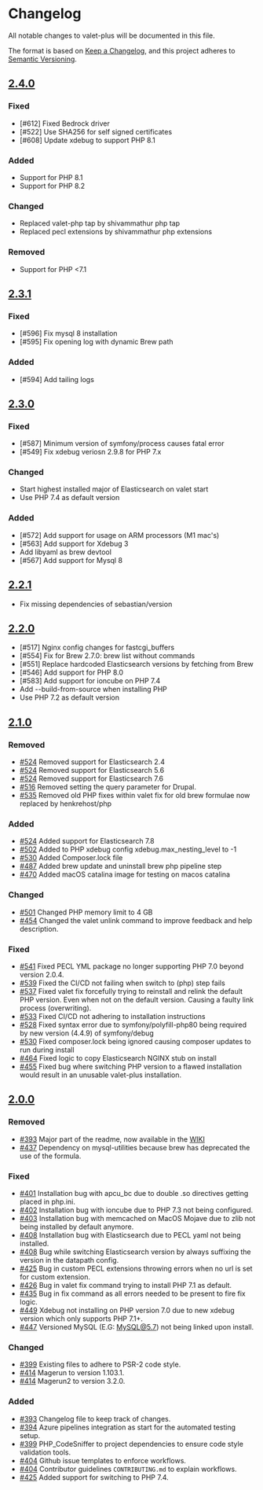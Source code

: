 # Changelog
All notable changes to valet-plus will be documented in this file.

The format is based on [Keep a Changelog](https://keepachangelog.com/en/1.0.0/),
and this project adheres to [Semantic Versioning](https://semver.org/spec/v2.0.0.html).

## [2.4.0](https://github.com/weprovide/valet-plus/compare/2.3.1...2.4.0)
### Fixed
- [#612] Fixed Bedrock driver
- [#522] Use SHA256 for self signed certificates
- [#608] Update xdebug to support PHP 8.1

### Added
- Support for PHP 8.1
- Support for PHP 8.2

### Changed
- Replaced valet-php tap by shivammathur php tap
- Replaced pecl extensions by shivammathur php extensions

### Removed
- Support for PHP <7.1


## [2.3.1](https://github.com/weprovide/valet-plus/compare/2.3.0...2.3.1)
### Fixed
- [#596] Fix mysql 8 installation
- [#595] Fix opening log with dynamic Brew path

### Added
- [#594] Add tailing logs

## [2.3.0](https://github.com/weprovide/valet-plus/compare/2.2.1...2.3.0)
### Fixed
- [#587] Minimum version of symfony/process causes fatal error
- [#549] Fix xdebug veriosn 2.9.8 for PHP 7.x

### Changed
- Start highest installed major of Elasticsearch on valet start
- Use PHP 7.4 as default version

### Added
- [#572] Add support for usage on ARM processors (M1 mac's) 
- [#563] Add support for Xdebug 3
- Add libyaml as brew devtool
- [#567] Add support for Mysql 8

## [2.2.1](https://github.com/weprovide/valet-plus/compare/2.2.0...2.2.1)
- Fix missing dependencies of sebastian/version

## [2.2.0](https://github.com/weprovide/valet-plus/compare/2.1.0...2.2.0)
- [#517] Nginx config changes for fastcgi_buffers
- [#554] Fix for Brew 2.7.0: brew list without commands
- [#551] Replace hardcoded Elasticsearch versions by fetching from Brew
- [#546] Add support for PHP 8.0
- [#583] Add support for ioncube on PHP 7.4
- Add --build-from-source when installing PHP
- Use PHP 7.2 as default version

## [2.1.0](https://github.com/weprovide/valet-plus/compare/2.0.0...2.1.0)
### Removed
- [#524] Removed support for Elasticsearch 2.4
- [#524] Removed support for Elasticsearch 5.6
- [#524] Removed support for Elasticsearch 7.6
- [#516] Removed setting the query parameter for Drupal.
- [#535] Removed old PHP fixes within valet fix for old brew formulae now replaced by henkrehost/php

### Added
- [#524] Added support for Elasticsearch 7.8
- [#502] Added to PHP xdebug config xdebug.max_nesting_level to -1
- [#530] Added Composer.lock file
- [#487] Added brew update and uninstall brew php pipeline step
- [#470] Added macOS catalina image for testing on macos catalina

### Changed
- [#501] Changed PHP memory limit to 4 GB
- [#454] Changed the valet unlink command to improve feedback and help description.

### Fixed
- [#541] Fixed PECL YML package no longer supporting PHP 7.0 beyond version 2.0.4.
- [#539] Fixed the CI/CD not failing when switch to (php) step fails 
- [#537] Fixed valet fix forcefully trying to reinstall and relink the default PHP version. 
Even when not on the default version. Causing a faulty link process (overwriting).
- [#533] Fixed CI/CD not adhering to installation instructions
- [#528] Fixed syntax error due to symfony/polyfill-php80 being required by new version (4.4.9) of symfony/debug
- [#530] Fixed composer.lock being ignored causing composer updates to run during install
- [#464] Fixed logic to copy Elasticsearch NGINX stub on install
- [#455] Fixed bug where switching PHP version to a flawed installation would result in an unusable valet-plus installation.

## [2.0.0](https://github.com/weprovide/valet-plus/compare/1.0.29...2.0.0)
### Removed
- [#393] Major part of the readme, now available in the [WIKI](https://github.com/weprovide/valet-plus/wiki)
- [#437] Dependency on mysql-utilities because brew has deprecated the use of the formula.

### Fixed 
- [#401] Installation bug with apcu_bc due to double .so directives getting placed in php.ini.
- [#402] Installation bug with ioncube due to PHP 7.3 not being configured.
- [#403] Installation bug with memcached on MacOS Mojave due to zlib not being installed by default anymore.
- [#408] Installation bug with Elasticsearch due to PECL yaml not being installed.
- [#408] Bug while switching Elasticsearch version by always suffixing the version in the datapath config.
- [#425] Bug in custom PECL extensions throwing errors when no url is set for custom extension.
- [#426] Bug in valet fix command trying to install PHP 7.1 as default.
- [#435] Bug in fix command as all errors needed to be present to fire fix logic.
- [#449] Xdebug not installing on PHP version 7.0 due to new xdebug version which only supports PHP 7.1+.
- [#447] Versioned MySQL (E.G: MySQL@5.7) not being linked upon install.

### Changed
- [#399] Existing files to adhere to PSR-2 code style.
- [#414] Magerun to version 1.103.1.
- [#414] Magerun2 to version 3.2.0.

### Added
- [#393] Changelog file to keep track of changes.
- [#394] Azure pipelines integration as start for the automated testing setup.
- [#399] PHP_CodeSniffer to project dependencies to ensure code style validation tools.
- [#404] Github issue templates to enforce workflows.
- [#404] Contributor guidelines `CONTRIBUTING.md` to explain workflows.
- [#425] Added support for switching to PHP 7.4.

[#393]: https://github.com/weprovide/valet-plus/issues/393

[#394]: https://github.com/weprovide/valet-plus/pull/394
[#399]: https://github.com/weprovide/valet-plus/pull/399
[#401]: https://github.com/weprovide/valet-plus/pull/401
[#402]: https://github.com/weprovide/valet-plus/pull/402
[#403]: https://github.com/weprovide/valet-plus/pull/403
[#408]: https://github.com/weprovide/valet-plus/pull/408
[#404]: https://github.com/weprovide/valet-plus/pull/404
[#414]: https://github.com/weprovide/valet-plus/pull/414
[#425]: https://github.com/weprovide/valet-plus/pull/425
[#426]: https://github.com/weprovide/valet-plus/pull/426
[#435]: https://github.com/weprovide/valet-plus/pull/435
[#437]: https://github.com/weprovide/valet-plus/pull/437
[#447]: https://github.com/weprovide/valet-plus/pull/447
[#454]: https://github.com/weprovide/valet-plus/pull/454
[#455]: https://github.com/weprovide/valet-plus/pull/455
[#470]: https://github.com/weprovide/valet-plus/pull/470
[#487]: https://github.com/weprovide/valet-plus/pull/487
[#449]: https://github.com/weprovide/valet-plus/pull/449
[#464]: https://github.com/weprovide/valet-plus/pull/464
[#502]: https://github.com/weprovide/valet-plus/pull/502
[#501]: https://github.com/weprovide/valet-plus/pull/501
[#516]: https://github.com/weprovide/valet-plus/pull/516
[#524]: https://github.com/weprovide/valet-plus/pull/524
[#528]: https://github.com/weprovide/valet-plus/pull/528
[#530]: https://github.com/weprovide/valet-plus/pull/530
[#533]: https://github.com/weprovide/valet-plus/pull/533
[#535]: https://github.com/weprovide/valet-plus/pull/535
[#537]: https://github.com/weprovide/valet-plus/pull/537
[#539]: https://github.com/weprovide/valet-plus/pull/539
[#541]: https://github.com/weprovide/valet-plus/pull/541
